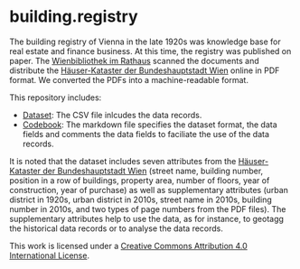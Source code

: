 # building.registry

The building registry of Vienna in the late 1920s was knowledge base for real estate and finance business. At this time, the registry was published on paper. The  [Wienbibliothek im Rathaus](www.wienbibliothek.at) scanned the documents and distribute the [Häuser-Kataster der Bundeshauptstadt Wien](permalink.obvsg.at/wbr/AC07637508) online in PDF format. We converted the PDFs into a machine-readable format.

This repository includes:

* [Dataset](Dataset.csv): The CSV file inlcudes the data records.
* [Codebook](Codebook.md): The markdown file specifies the dataset format, the data fields and comments the data fields to faciliate the use of the data records.


It is noted that the dataset includes seven attributes from the [Häuser-Kataster der Bundeshauptstadt Wien](permalink.obvsg.at/wbr/AC07637508) (street name, building number, position in a row of buildings, property area, number of floors, year of construction, year of purchase) as well as supplementary attributes (urban district in 1920s, urban district in 2010s, street name in 2010s, building number in 2010s, and two types of page numbers from the PDF files). The supplementary attributes help to use the data, as for instance, to geotagg the historical data records or to analyse the data records.


This work is licensed under a [Creative Commons Attribution 4.0 International License](https://creativecommons.org/licenses/by/4.0/).

